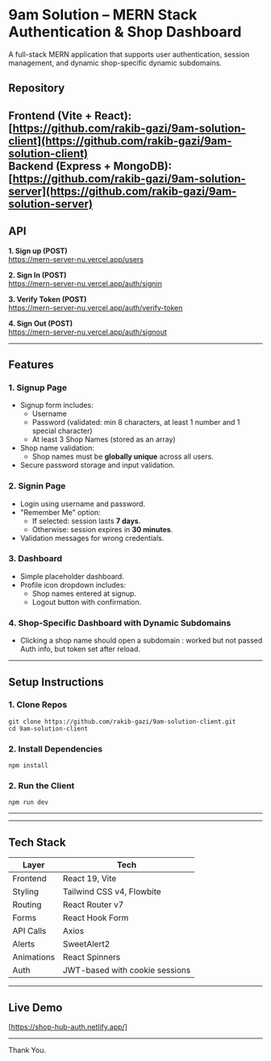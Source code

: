 # 9am Solution – MERN Stack Authentication & Shop Dashboard

A full-stack MERN application that supports user authentication, session management, and dynamic shop-specific dynamic  subdomains.

##  Repository

Frontend (Vite + React): [https://github.com/rakib-gazi/9am-solution-client](https://github.com/rakib-gazi/9am-solution-client)  
Backend (Express + MongoDB): [https://github.com/rakib-gazi/9am-solution-server](https://github.com/rakib-gazi/9am-solution-server)  
---
## API 

**1. Sign up (POST)**  
https://mern-server-nu.vercel.app/users

**2. Sign In (POST)**  
https://mern-server-nu.vercel.app/auth/signin

**3. Verify Token (POST)**  
https://mern-server-nu.vercel.app/auth/verify-token

**4. Sign Out (POST)**  
https://mern-server-nu.vercel.app/auth/signout

---
## Features

###  1. **Signup Page**
- Signup form includes:
  - Username
  - Password (validated: min 8 characters, at least 1 number and 1 special character)
  - At least 3 Shop Names (stored as an array)
- Shop name validation:
  - Shop names must be **globally unique** across all users.
- Secure password storage and input validation.

###  2. **Signin Page**
- Login using username and password.
- "Remember Me" option:
  - If selected: session lasts **7 days**.
  - Otherwise: session expires in **30 minutes**.
- Validation messages for wrong credentials.

### 3. **Dashboard**
- Simple placeholder dashboard.
- Profile icon dropdown includes:
  - Shop names entered at signup.
  - Logout button with confirmation.

### 4. **Shop-Specific Dashboard with Dynamic Subdomains**
- Clicking a shop name should open a subdomain : worked but not passed Auth info, but token set after reload.

---

## Setup Instructions

### 1. Clone Repos
```
git clone https://github.com/rakib-gazi/9am-solution-client.git
cd 9am-solution-client
```
### 2. Install Dependencies
```
npm install
```
### 2. Run the Client
```
npm run dev
```
---
---

## Tech Stack

| Layer        | Tech                                      |
|--------------|-------------------------------------------|
| Frontend     | React 19, Vite                            |
| Styling      | Tailwind CSS v4, Flowbite                 |
| Routing      | React Router v7                           |
| Forms        | React Hook Form                           |
| API Calls    | Axios                                     |
| Alerts       | SweetAlert2                               |
| Animations   | React Spinners                            |
| Auth         | JWT-based with cookie sessions            |


---
## Live Demo
[https://shop-hub-auth.netlify.app/]

---

Thank You.

